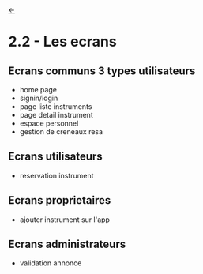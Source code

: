 <link rel="stylesheet" href="style.css"/>

[<p><span class="icon-big">&#8592;</span>](./2-analyse.md)

# 2.2 - Les ecrans

## Ecrans communs 3 types utilisateurs

- home page
- signin/login
- page liste instruments
- page detail instrument
- espace personnel
- gestion de creneaux resa

## Ecrans utilisateurs

- reservation instrument

## Ecrans proprietaires

- ajouter instrument sur l'app

## Ecrans administrateurs

- validation annonce


